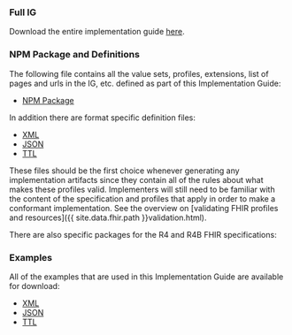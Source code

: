 ### Full IG

Download the entire implementation guide [here](full-ig.zip).

### NPM Package and Definitions

The following file contains all the value sets, profiles, extensions, list of pages and urls in the IG, etc. defined as part of this Implementation Guide:

- [NPM Package](package.tgz)

In addition there are format specific definition files:

- [XML](definitions.xml.zip)
- [JSON](definitions.json.zip)
- [TTL](definitions.ttl.zip)

These files should be the first choice whenever generating any implementation artifacts since they contain all of the rules about what makes these profiles valid. Implementers will still need to be familiar with the content of the specification and profiles that apply in order to make a conformant implementation.  See the overview on [validating FHIR profiles and resources]({{ site.data.fhir.path }}validation.html).

There are also specific packages for the R4 and R4B FHIR specifications:

### Examples

All of the examples that are used in this Implementation Guide are available for download:

- [XML](examples.xml.zip)
- [JSON](examples.json.zip)
- [TTL](examples.ttl.zip)